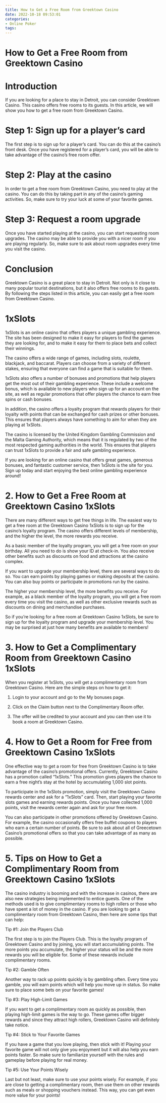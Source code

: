 ```yaml
---
title: How to Get a Free Room from Greektown Casino
date: 2022-10-18 09:53:01
categories:
- Online Poker
tags:
---
```



#  How to Get a Free Room from Greektown Casino

# Introduction

If you are looking for a place to stay in Detroit, you can consider Greektown Casino. This casino offers free rooms to its guests. In this article, we will show you how to get a free room from Greektown Casino.

# Step 1: Sign up for a player’s card

The first step is to sign up for a player’s card. You can do this at the casino’s front desk. Once you have registered for a player’s card, you will be able to take advantage of the casino’s free room offer.

# Step 2: Play at the casino

In order to get a free room from Greektown Casino, you need to play at the casino. You can do this by taking part in any of the casino’s gaming activities. So, make sure to try your luck at some of your favorite games.

# Step 3: Request a room upgrade

Once you have started playing at the casino, you can start requesting room upgrades. The casino may be able to provide you with a nicer room if you are playing regularly. So, make sure to ask about room upgrades every time you visit the casino.

# Conclusion

Greektown Casino is a great place to stay in Detroit. Not only is it close to many popular tourist destinations, but it also offers free rooms to its guests. By following the steps listed in this article, you can easily get a free room from Greektown Casino.

# 1xSlots

1xSlots is an online casino that offers players a unique gambling experience. The site has been designed to make it easy for players to find the games they are looking for, and to make it easy for them to place bets and collect their winnings.

The casino offers a wide range of games, including slots, roulette, blackjack, and baccarat. Players can choose from a variety of different stakes, ensuring that everyone can find a game that is suitable for them.

1xSlots also offers a number of bonuses and promotions that help players get the most out of their gambling experience. These include a welcome bonus, which is available to new players who sign up for an account on the site, as well as regular promotions that offer players the chance to earn free spins or cash bonuses.

In addition, the casino offers a loyalty program that rewards players for their loyalty with points that can be exchanged for cash prizes or other bonuses. This ensures that players always have something to aim for when they are playing at 1xSlots.

The casino is licensed by the United Kingdom Gambling Commission and the Malta Gaming Authority, which means that it is regulated by two of the most respected gaming authorities in the world. This ensures that players can trust 1xSlots to provide a fair and safe gambling experience.

If you are looking for an online casino that offers great games, generous bonuses, and fantastic customer service, then 1xSlots is the site for you. Sign up today and start enjoying the best online gambling experience around!

# 2. How to Get a Free Room at Greektown Casino 1xSlots

There are many different ways to get free things in life. The easiest way to get a free room at the Greektown Casino 1xSlots is to sign up for the casino’s loyalty program. The casino offers different levels of membership, and the higher the level, the more rewards you receive.

As a basic member of the loyalty program, you will get a free room on your birthday. All you need to do is show your ID at check-in. You also receive other benefits such as discounts on food and attractions at the casino complex.

If you want to upgrade your membership level, there are several ways to do so. You can earn points by playing games or making deposits at the casino. You can also buy points or participate in promotions run by the casino.

The higher your membership level, the more benefits you receive. For example, as a black member of the loyalty program, you will get a free room every time you visit the casino, as well as other exclusive rewards such as discounts on dining and merchandise purchases.

So if you’re looking for a free room at Greektown Casino 1xSlots, be sure to sign up for the loyalty program and upgrade your membership level. You may be surprised at just how many benefits are available to members!

# 3. How to Get a Complimentary Room from Greektown Casino 1xSlots

When you register at 1xSlots, you will get a complimentary room from Greektown Casino. Here are the simple steps on how to get it:

1. Login to your account and go to the My bonuses page.

2. Click on the Claim button next to the Complimentary Room offer.

3. The offer will be credited to your account and you can then use it to book a room at Greektown Casino.

# 4. How to Get a Room for Free from Greektown Casino 1xSlots

One effective way to get a room for free from Greektown Casino is to take advantage of the casino’s promotional offers. Currently, Greektown Casino has a promotion called “1xSlots.” This promotion gives players the chance to earn a free night’s stay at the hotel by accumulating 1,000 slot points.

To participate in the 1xSlots promotion, simply visit the Greektown Casino rewards center and ask for a “1xSlots” card. Then, start playing your favorite slots games and earning rewards points. Once you have collected 1,000 points, visit the rewards center again and ask for your free room.

You can also participate in other promotions offered by Greektown Casino. For example, the casino occasionally offers free buffet coupons to players who earn a certain number of points. Be sure to ask about all of Greecetown Casino’s promotional offers so that you can take advantage of as many as possible.

# 5. Tips on How to Get a Complimentary Room from Greektown Casino 1xSlots

The casino industry is booming and with the increase in casinos, there are also new strategies being implemented to entice guests. One of the methods used is to give complimentary rooms to high rollers or those who have spent a lot of money in the casino. If you are looking to get a complimentary room from Greektown Casino, then here are some tips that can help:

Tip #1: Join the Players Club

The first step is to join the Players Club. This is the loyalty program of Greektown Casino and by joining, you will start accumulating points. The more points you accumulate, the higher your status will be and the more rewards you will be eligible for. Some of these rewards include complimentary rooms.

Tip #2: Gamble Often

Another way to rack up points quickly is by gambling often. Every time you gamble, you will earn points which will help you move up in status. So make sure to place some bets on your favorite games!

Tip #3: Play High-Limit Games

If you want to get a complimentary room as quickly as possible, then playing high-limit games is the way to go. These games offer bigger rewards and since they attract high rollers, Greektown Casino will definitely take notice.

Tip #4: Stick to Your Favorite Games

If you have a game that you love playing, then stick with it! Playing your favorite game will not only give you enjoyment but it will also help you earn points faster. So make sure to familiarize yourself with the rules and gameplay before playing for real money.

Tip #5: Use Your Points Wisely

Last but not least, make sure to use your points wisely. For example, if you are close to getting a complimentary room, then use them on other rewards such as meals or shopping vouchers instead. This way, you can get even more value for your points!